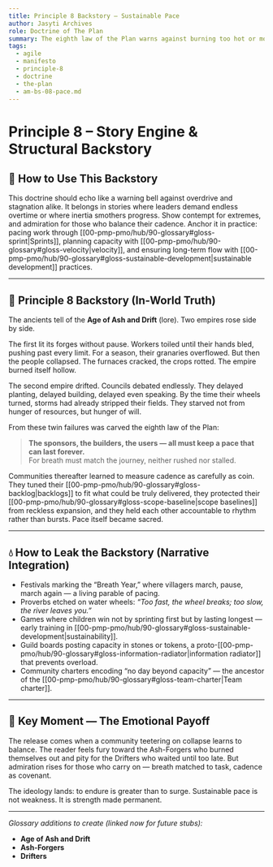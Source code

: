 ```yaml
---
title: Principle 8 Backstory — Sustainable Pace
author: Jasyti Archives
role: Doctrine of The Plan
summary: The eighth law of the Plan warns against burning too hot or moving too slow. True endurance comes from rhythm that can be carried indefinitely.
tags:
  - agile
  - manifesto
  - principle-8
  - doctrine
  - the-plan
  - am-bs-08-pace.md
---
```


# Principle 8 – Story Engine & Structural Backstory

## 🔧 How to Use This Backstory
This doctrine should echo like a warning bell against overdrive and stagnation alike. It belongs in stories where leaders demand endless overtime or where inertia smothers progress. Show contempt for extremes, and admiration for those who balance their cadence. Anchor it in practice: pacing work through [[00-pmp-pmo/hub/90-glossary#gloss-sprint|Sprints]], planning capacity with [[00-pmp-pmo/hub/90-glossary#gloss-velocity|velocity]], and ensuring long-term flow with [[00-pmp-pmo/hub/90-glossary#gloss-sustainable-development|sustainable development]] practices.

---

## 🧠 Principle 8 Backstory (In-World Truth)
The ancients tell of the **Age of Ash and Drift** (lore). Two empires rose side by side.  

The first lit its forges without pause. Workers toiled until their hands bled, pushing past every limit. For a season, their granaries overflowed. But then the people collapsed. The furnaces cracked, the crops rotted. The empire burned itself hollow.  

The second empire drifted. Councils debated endlessly. They delayed planting, delayed building, delayed even speaking. By the time their wheels turned, storms had already stripped their fields. They starved not from hunger of resources, but hunger of will.  

From these twin failures was carved the eighth law of the Plan:  

> **The sponsors, the builders, the users — all must keep a pace that can last forever.**  
> For breath must match the journey, neither rushed nor stalled.  

Communities thereafter learned to measure cadence as carefully as coin. They tuned their [[00-pmp-pmo/hub/90-glossary#gloss-backlog|backlogs]] to fit what could be truly delivered, they protected their [[00-pmp-pmo/hub/90-glossary#gloss-scope-baseline|scope baselines]] from reckless expansion, and they held each other accountable to rhythm rather than bursts. Pace itself became sacred.

---

## 💧 How to Leak the Backstory (Narrative Integration)
- Festivals marking the “Breath Year,” where villagers march, pause, march again — a living parable of pacing.  
- Proverbs etched on water wheels: *“Too fast, the wheel breaks; too slow, the river leaves you.”*  
- Games where children win not by sprinting first but by lasting longest — early training in [[00-pmp-pmo/hub/90-glossary#gloss-sustainable-development|sustainability]].  
- Guild boards posting capacity in stones or tokens, a proto-[[00-pmp-pmo/hub/90-glossary#gloss-information-radiator|information radiator]] that prevents overload.  
- Community charters encoding “no day beyond capacity” — the ancestor of the [[00-pmp-pmo/hub/90-glossary#gloss-team-charter|Team charter]].  

---

## 🎯 Key Moment — The Emotional Payoff
The release comes when a community teetering on collapse learns to balance. The reader feels fury toward the Ash-Forgers who burned themselves out and pity for the Drifters who waited until too late. But admiration rises for those who carry on — breath matched to task, cadence as covenant.  

The ideology lands: to endure is greater than to surge. Sustainable pace is not weakness. It is strength made permanent.

---

*Glossary additions to create (linked now for future stubs):*  
- **Age of Ash and Drift**  
- **Ash-Forgers**  
- **Drifters**
